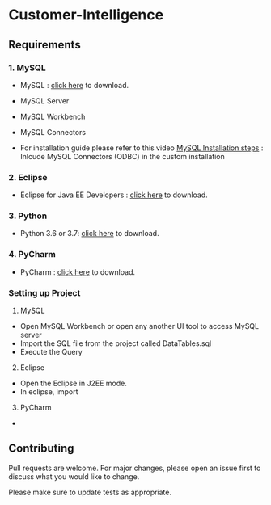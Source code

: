 # Customer-Intelligence

## Requirements
### 1. MySQL

-  MySQL : [click here](https://dev.mysql.com/downloads/mysql/) to download.

- MySQL Server

- MySQL Workbench

- MySQL Connectors

- For installation guide please refer to this video [MySQL Installation steps](https://www.youtube.com/watch?v=u96rVINbAUI) : Inlcude MySQL Connectors (ODBC) in the custom installation

### 2. Eclipse

- Eclipse for Java EE Developers : [click here](https://www.eclipse.org/downloads/packages/release/indigo/sr2/eclipse-ide-java-ee-developers) to download.

### 3. Python

- Python 3.6 or 3.7: [click here](https://www.python.org/) to download.

### 4. PyCharm

- PyCharm : [click here](https://www.jetbrains.com/pycharm/) to download. 

### Setting up Project

1. MySQL
- Open MySQL Workbench or open any another UI tool to access MySQL server
- Import the SQL file from the project called DataTables.sql
- Execute the Query

2. Eclipse
- Open the Eclipse in J2EE mode.
- In eclipse, import 

3. PyCharm
-



## Contributing
Pull requests are welcome. For major changes, please open an issue first to discuss what you would like to change.

Please make sure to update tests as appropriate.

